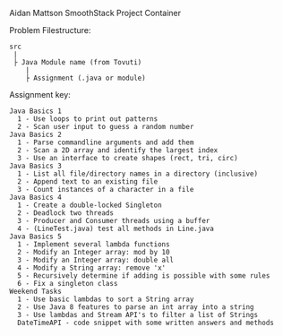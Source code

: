 
Aidan Mattson
SmoothStack Project Container

Problem Filestructure:

    src
     |
     ├ Java Module name (from Tovuti)
        |
        ├ Assignment (.java or module)



Assignment key:

    Java Basics 1
      1 - Use loops to print out patterns
      2 - Scan user input to guess a random number
    Java Basics 2
      1 - Parse commandline arguments and add them
      2 - Scan a 2D array and identify the largest index
      3 - Use an interface to create shapes (rect, tri, circ)
    Java Basics 3
      1 - List all file/directory names in a directory (inclusive)
      2 - Append text to an existing file
      3 - Count instances of a character in a file
    Java Basics 4
      1 - Create a double-locked Singleton
      2 - Deadlock two threads
      3 - Producer and Consumer threads using a buffer
      4 - (LineTest.java) test all methods in Line.java
    Java Basics 5
      1 - Implement several lambda functions
      2 - Modify an Integer array: mod by 10
      3 - Modify an Integer array: double all
      4 - Modify a String array: remove 'x'
      5 - Recursively determine if adding is possible with some rules
      6 - Fix a singleton class
    Weekend Tasks
      1 - Use basic lambdas to sort a String array
      2 - Use Java 8 features to parse an int array into a string
      3 - Use lambdas and Stream API's to filter a list of Strings
      DateTimeAPI - code snippet with some written answers and methods
